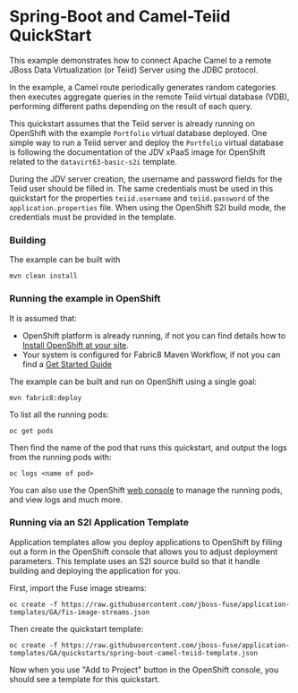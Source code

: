 # Spring-Boot and Camel-Teiid QuickStart

This example demonstrates how to connect Apache Camel to a remote JBoss Data Virtualization (or Teiid) Server using the JDBC protocol.

In the example, a Camel route periodically generates random categories then executes aggregate queries in the remote Teiid virtual database (VDB),
performing different paths depending on the result of each query.

This quickstart assumes that the Teiid server is already running on OpenShift with the example `Portfolio` virtual database deployed.
One simple way to run a Teiid server and deploy the `Portfolio` virtual database is following the documentation of the JDV xPaaS image for OpenShift related to the `datavirt63-basic-s2i` template.

During the JDV server creation, the username and password fields for the Teiid user should be filled in.
The same credentials must be used in this quickstart for the properties `teiid.username` and `teiid.password` of the `application.properties` file. When using the OpenShift S2I build mode, the credentials must be provided in the template.

### Building

The example can be built with

    mvn clean install

### Running the example in OpenShift

It is assumed that:
- OpenShift platform is already running, if not you can find details how to [Install OpenShift at your site](https://docs.openshift.com/container-platform/3.3/install_config/index.html).
- Your system is configured for Fabric8 Maven Workflow, if not you can find a [Get Started Guide](https://access.redhat.com/documentation/en/red-hat-jboss-middleware-for-openshift/3/single/red-hat-jboss-fuse-integration-services-20-for-openshift/)

The example can be built and run on OpenShift using a single goal:

    mvn fabric8:deploy

To list all the running pods:

    oc get pods

Then find the name of the pod that runs this quickstart, and output the logs from the running pods with:

    oc logs <name of pod>

You can also use the OpenShift [web console](https://docs.openshift.com/container-platform/3.3/getting_started/developers_console.html#developers-console-video) to manage the running pods, and view logs and much more.

### Running via an S2I Application Template

Application templates allow you deploy applications to OpenShift by filling out a form in the OpenShift console that allows you to adjust deployment parameters.  This template uses an S2I source build so that it handle building and deploying the application for you.

First, import the Fuse image streams:

    oc create -f https://raw.githubusercontent.com/jboss-fuse/application-templates/GA/fis-image-streams.json

Then create the quickstart template:

    oc create -f https://raw.githubusercontent.com/jboss-fuse/application-templates/GA/quickstarts/spring-boot-camel-teiid-template.json

Now when you use "Add to Project" button in the OpenShift console, you should see a template for this quickstart. 

